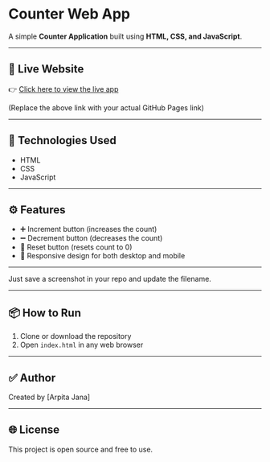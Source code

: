 # Counter Web App

A simple **Counter Application** built using **HTML, CSS, and JavaScript**.

---

## 🔗 Live Website

👉 [Click here to view the live app](https://Arpita-jana.github.io/Counter-app/)

(Replace the above link with your actual GitHub Pages link)

---

## 🧰 Technologies Used

- HTML
- CSS
- JavaScript

---

## ⚙️ Features

- ➕ Increment button (increases the count)
- ➖ Decrement button (decreases the count)
- 🔁 Reset button (resets count to 0)
- 📱 Responsive design for both desktop and mobile

---


Just save a screenshot in your repo and update the filename.

---

## 📦 How to Run

1. Clone or download the repository
2. Open `index.html` in any web browser

---

## ✅ Author

Created by [Arpita Jana]

---

## 🌐 License

This project is open source and free to use.




